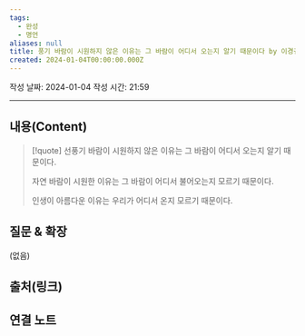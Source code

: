 ```yaml
---
tags:
  - 완성
  - 명언
aliases: null
title: 풍기 바람이 시원하지 않은 이유는 그 바람이 어디서 오는지 알기 때문이다 by 이경규
created: 2024-01-04T00:00:00.000Z
---
```

작성 날짜: 2024-01-04
작성 시간: 21:59


----
## 내용(Content)
>[!quote]
>선풍기 바람이 시원하지 않은 이유는 그 바람이 어디서 오는지 알기 때문이다. 
>
>자연 바람이 시원한 이유는 그 바람이 어디서 불어오는지 모르기 때문이다.
>
>인생이 아름다운 이유는 우리가 어디서 온지 모르기 때문이다.



## 질문 & 확장

(없음)

## 출처(링크)


## 연결 노트










